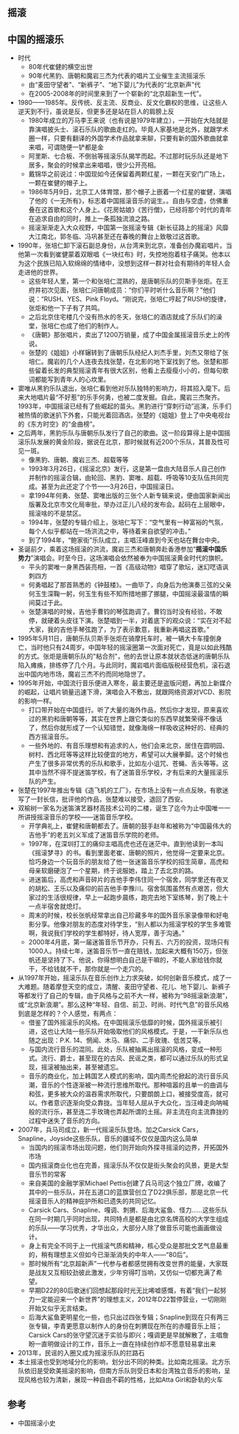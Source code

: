 ## 摇滚

## 中国的摇滚乐

* 时代
  - 80年代崔健的横空出世
  - 90年代黑豹、唐朝和魔岩三杰为代表的唱片工业催生主流摇滚乐
  - 由“麦田守望者”、“新裤子”、“地下婴儿”为代表的“北京新声”代
  - 在2005-2008年的时间里来到了一个崭新的“北京超新生一代”。
* 1980——1985年。反传统、反主流、反商业、反文化霸权的思维，让这些人逆天到不行，虽说是反，但更多还是站在巨人的肩膀上反
  - 1980年成立的万马李王来说（也有说是1979年建立），一开始在大陆就是靠演唱披头士、滚石乐队的歌曲走红的。毕竟人家基地是北外，就跟学术圈一样，只要有翻译的外国学术作品就拿来聊，只要有新的国外歌曲就拿来唱，可谓随便一铲都是金
  - 阿里斯、七合板、不倒翁等摇滚乐队揭竿而起。不过那时玩乐队还是地下居多，聚会的时候拿出来唱唱，很少公开亮相。
  - 戴锦华之前说过：中国现如今还保留着两颗红星，一颗在天安门广场上，一颗在崔健的帽子上。
  - 1986年5月9日，北京工人体育馆，那个帽子上嵌着一个红星的崔健，演唱了他的《一无所有》，标志着中国摇滚音乐的诞生。。自由与空虚，仿佛重叠在这首歌和这个人身上。《花房姑娘》《苦行僧》，已经将那个时代的青年在追求自由的同时，推上一条孤独流浪之路。
  - 摇滚渐渐走入大众视野，中国第一张摇滚专辑《新长征路上的摇滚》风靡大江南北，郭冬临、冯巩甚至还在春晚的舞台上致敬过这首歌。
* 1990年，张培仁卸下滚石副总身份，从台湾来到北京，准备创办魔岩唱片。当他第一次看到崔健蒙着双眼唱《一块红布》时，失控地抱着柱子痛哭。他本以为这个民族已陷入软绵绵的情绪中，没想到这样一群对社会有期待的年轻人会走进他的世界。
  - 这些年轻人里，第一个和张培仁混熟的，是唐朝乐队的贝斯手张炬。在王府井初次见面，张培仁问唐朝成员：“你们平时听什么音乐啊？”他们说：“RUSH、YES、Pink Floyd。“刚说完，张培仁哼起了RUSH的旋律，张炬和他一下子有了共鸣。
  - 之后北京住宅楼几个没有热水的冬天，张培仁的酒店就成了乐队们的澡堂，张培仁也成了他们的制作人。
  - 《唐朝》那张唱片，卖出了1200万销量，成了中国金属摇滚音乐史上的传说。
  - 张楚的《姐姐》小样辗转到了唐朝乐队经纪人刘杰手里，刘杰又带给了张培仁。魔岩的几个人连夜去找张楚，在北影的地下室找到了他。张楚和那些留着长发的典型摇滚青年有很大区别，他看上去瘦瘦小小的，但每句歌词都能写到青年人的心坎里。
* 窦唯从黑豹乐队退出，张培仁看到他对乐队独特的影响力，将其招入麾下。后来大地唱片最“不好惹”的乐手何勇，也被二度发掘。自此，魔岩三杰聚齐。1993年，中国摇滚已经有了些崛起的苗头。黑豹进行“穿刺行动”巡演，乐手们被热情的歌迷扒下外套，只能光着回酒店。张楚的《姐姐》登上了中央电视台的《东方时空》的“金曲榜”。
* 之后两年，黑豹乐队与唐朝乐队发行了自己的歌曲。这一阶段算得上是中国摇滚乐队发展的黄金阶段，据说在北京，那时候就有近200个乐队，其普及性可见一斑。
  - 像黑豹、唐朝、魔岩三杰、超载等等
  - 1993年3月26日，《摇滚北京》发行，这是第一盘由大陆音乐人自己创作并制作的摇滚合辑，由轮回、黑豹、窦唯、超载、呼吸等10支队伍共同完成。甚至为此还定了个节——3月26日，中国摇滚日。
  - 拿1994年何勇、张楚、窦唯出版的三张个人新专辑来说，便由国家新闻出版署及北京市文化局审批，举办过正儿八经的发布会。起码在上层眼中，摇滚啥的不是禁区。
  - 1994年，张楚的专辑介绍上，张培仁写下：“空气里有一种富裕的气氛，每个人似乎都站在一场洪流之中，等待着来自欲望的冲击。”
  - 到了1994年，“鲍家街”乐队成立，主唱汪峰直到今天也站在舞台中央。
* 圣诞前夕，乘着这场摇滚的洪流，魔岩三杰和唐朝奔赴香港参加“**摇滚中国乐势力**”演唱会。时至今日，这场演唱会依然被奉为中国摇滚黄金时代的旗帜。
  - 平头的窦唯一身黑西装亮相，一首《高级动物》唱穿了歌坛，迷幻呓语讽刺四方
  - 何勇唱起了那首熟悉的《钟鼓楼》。一曲毕了，向身后为他演奏三弦的父亲何玉生深鞠一躬，何玉生有些不知所措地挪了挪腿，中国摇滚最温情的瞬间莫过于此。
  - 张楚演唱的时候，吉他手曹钧的琴弦跑调了。曹钧当时没有经验，不敢停，就硬着头皮往下演。张楚唱到一半，对着底下的观众说：“实在对不起大家，我的吉他手琴弦跑了，为了表示歉意，我重新再唱这首歌。”
* 1995年5月11日，唐朝乐队贝斯手张炬在骑摩托车时，被一辆大卡车撞倒身亡，当时他只有24周岁。中国年轻的摇滚圈第一次面对死亡，竟是以如此残酷的方式。张炬是唐朝乐队的"粘合剂"，他的去世让原本就状态低迷的唐朝乐队陷入瘫痪，排练停了几个月。与此同时，魔岩唱片面临版税经营危机，滚石退出中国内地市场，魔岩三杰不约而同地隐世了。
* 1995年开始，中国流行音乐便进入寒冬，最主要还是盗版问题，再加上新媒介的崛起，让唱片销量迅速下滑，演唱会入不敷出，就跟网络资源对VCD、影院的影响一样。
  - 打口带开始在中国盛行。听了大量的海外作品，然后你才发现，原来喜欢过的黑豹和唐朝等等，其实在世界上跟它类似的东西早就繁荣得不像话了，然后你就形成了一个认知错觉，就像海绵一样吸收这种好的、经典的西方摇滚音乐。
  - 一些外地的、有音乐理想和有追求的人，他们会来北京，居住在圆明园、树村、西北旺等等这样比较便宜的地方，希望可以大展拳脚。这个时候也产生了很多非常优秀的乐队和歌手，比如左小诅咒、苍蝇、舌头等等。这其中当然不得不提迷笛学校，有了迷笛音乐学校，才有后来的大量摇滚乐队的产生。
* 张楚在1997年推出专辑《造飞机的工厂》，在市场上没有一点点反映，有歌迷写了一封长信，批评他的作品，张楚难以接受，退回了西安。
* 双榆树一家名为迷笛演艺器材高技术公司的二楼，诞生了迄今为止中国唯一一所讲授摇滚音乐的学校——迷笛音乐学校。
  - 开学典礼上，崔健和唐朝都去了。唐朝的鼓手赵年和被称为“中国最伟大的吉他手”的老五刘义军成了迷笛音乐学院的老师。
  - 1997年，在深圳打工的痛仰主唱高虎也还在迷茫中。直到他读到一本叫《摇滚梦寻》的书。看到里面老崔、唐朝的照片，他觉得一定要来北京。恰巧身边一个玩音乐的朋友给了他一张迷笛音乐学校的招生简章，高虎和母亲软磨硬泡了一个星期，终于说服她，踏上了去北京的路。
  - 进迷笛后，高虎和声音碎片的吉他手李伟住同一个宿舍，同学里还有夜叉的胡松、王乐以及痛仰的前吉他手李豫川。宿舍氛围虽然有点艰苦，但大家过的生活很规律，早上一起跑步晨练，跑完去地下室练琴，到了晚上十一点半宿舍就熄灯。
  - 周末的时候，校长张帆经常拿出自己珍藏多年的国外音乐家录像带和好电影分享。他像对朋友的态度对待学生，“别人都以为摇滚学校的学生多难管啊，我说我们学校的学生都特好，待人宽厚，善于沟通。”
  - 2000年4月底，第一届迷笛音乐节开办，只有五、六万的投资，现场只有1000人。持续七年，迷笛音乐节一直在赔钱，加起来大概有150万，但张帆还是坚持了下。他说，你得想明白自己是干嘛的，不能人家给钱你就干，不给钱就不干，那你就是一个走穴的。
* 从1997年开始，摇滚乐队在音乐创作上力求突破，如何创新音乐模式，成了一大难题。随着摩登天空的成立，清醒、麦田守望者、花儿、地下婴儿、新裤子等都发行了自己的专辑，由于风格与之前不大一样，被称为“98摇滚新浪潮”，或“北京新浪潮”。那么这种“年轻、自信、前卫、时尚、时代气息”的音乐风格到底是怎样的？个人感觉，有两点：
  - 借鉴了国外摇滚乐的风格。在中国摇滚乐低靡的时候，国外摇滚乐被引进，这也让大陆一些乐队开始吸取他们的风格模式。于是，一干新乐队也随之出现：P.K. 14、惘闻、木马、痛仰、二手玫瑰、低苦艾等。
  - 与国内流行音乐的混同。此处，乐队被抽离出摇滚的风格，变成一种形式。流行、爵士，甚至现在的古风、民谣之类，都可以通过乐队的形式呈现，摇滚被抽出来，甚至被遗忘。
  - 音乐的商业化，加上韩国艺人模式的影响，国内周杰伦掀起的流行音乐风潮，音乐的个性逐渐被一种流行思维所取代。那种喧嚣的且单一的曲调与和弦，更多被大众的温吞需求所取代，只要朗朗上口，被接受度高，就可以。作者意识逐渐向受众靠拢。当年轻人屈从于大众化，当汪峰走向呐喊般的流行乐，甚至连二手玫瑰也弄起所谓的土摇。非主流在向主流靠拢的过程中迷失了音乐的方向。
* 2007年，兵马司成立，新一代摇滚乐队登场。加之Carsick Cars，Snapline，Joyside这些乐队，音乐的疆域不仅仅是国内这么简单
  - 当国内的摇滚市场出现问题，他们则开始向外探寻摇滚的边界，开拓国外市场
  - 国内摇滚商业化也在完善，摇滚乐队不仅仅是街头聚会的风景，更是大型音乐节的常客
  - 来自美国的金融学家Michael Pettis创建了兵马司这个独立厂牌，收编了其中的一些乐队，并在五道口的蓝旗营创立了D22俱乐部，那是北京一代摇滚音乐人的精神庇护所和已遗失的共同记忆。
  - Carsick Cars、Snapline、嘎调、刺猬、后海大鲨鱼、怪力……这些乐队在同一时期几乎同时出现，共同特点是都是由北京名牌高校的大学生组成的乐队——学习优秀，才华出众，大部分人除了做音乐可能也画画做设计。
  - 身上有完全不同于上一代摇滚气质和精神，核心受众是那批文艺气息最重的，稍有理想主义但如今已渐渐消失的中年人——“80后”。
  - 那时候所有“北京超新声”一代参与者都感觉拥有改变世界的能量，大家既是战友又互相较劲彼此激发，少年穷得叮当响，又仿似一切都充满了希望。
  - 早期D22的80后歌迷们回想起那段时光无比唏嘘感慨，有着“我们一起努力一定能迎来一个新世界”的理想主义，2012年D22暂停营业，一切刚刚开始又似乎无言结束。
  - 后海大鲨鱼更明星化一些，也只出过四张专辑；Snapline到现在只有两三张专辑，李青更愿意以制作人的身份在刺猬现在所在的赤瞳音乐上班；Carsick Cars的张守望沉迷于实验与即兴；嘎调更是早就解散了，主唱詹盼一直明做设计的工作，音乐上一直在持续创作却不愿意轻易拿出来
* 2013年，民谣的入圈又成为摇滚乐队的拦路石
* 本土摇滚也受到地域分化的影响，划分出不同的种类。比如南北摇滚。北方乐队依旧是受欧美摇滚的影响，但南方乐队则受日本和台湾独立音乐的影响，呈现风格也较为清新，展现一种自由不羁的性格，比如Atta Girl和卧轨的火车

## 参考

* 中国摇滚小史
